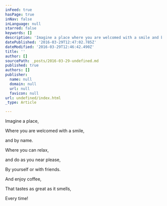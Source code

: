 ```yaml
---
inFeed: true
hasPage: true
inNav: false
inLanguage: null
starred: false
keywords: []
description: 'Imagine a place where you are welcomed with a smile and by name,'
datePublished: '2016-03-29T12:47:02.785Z'
dateModified: '2016-03-29T12:46:42.490Z'
title: ''
author: []
sourcePath: _posts/2016-03-29-undefined.md
published: true
authors: []
publisher:
  name: null
  domain: null
  url: null
  favicon: null
url: undefined/index.html
_type: Article

---
```

Imagine a place, 

Where you are welcomed with a smile, 

and by name.

Where you can relax,

and do as you near please,

By yourself or with friends.

And enjoy coffee,

That tastes as great as it smells,

Every time!